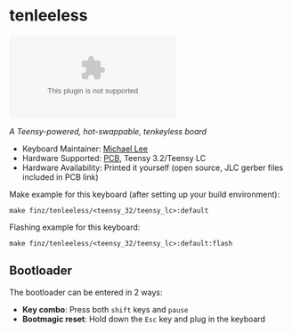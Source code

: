 # tenleeless

![tenleeless](imgur.com)

*A Teensy-powered, hot-swappable, tenkeyless board*

* Keyboard Maintainer: [Michael Lee](https://github.com/MichaelRLee)
* Hardware Supported: [PCB](https://github.com/MichaelRLee/Custom-Keyboard-PCB/tree/Rev1/Numpad), Teensy 3.2/Teensy LC
* Hardware Availability: Printed it yourself (open source, JLC gerber files included in PCB link)

Make example for this keyboard (after setting up your build environment):

    make finz/tenleeless/<teensy_32/teensy_lc>:default

Flashing example for this keyboard:

    make finz/tenleeless/<teensy_32/teensy_lc>:default:flash

## Bootloader

The bootloader can be entered in 2 ways:

* **Key combo**: Press both `shift` keys and `pause`
* **Bootmagic reset**: Hold down the `Esc` key and plug in the keyboard